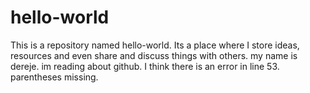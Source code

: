 # hello-world
This is a repository named hello-world. Its a place where I store ideas, resources and even share and discuss things with others.
my name is dereje. im reading about github.
I think there is an error in line 53. parentheses missing. 
